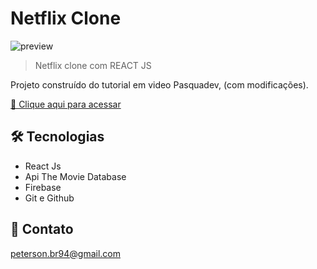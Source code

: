 # Netflix Clone

![preview]([./.github/preview.png](https://drive.google.com/file/d/1T_o8SPnuwakypU2bgp4Fcjp7rLv4Q1IP/view?usp=sharing))

> Netflix clone com REACT JS 

Projeto construído do tutorial em video Pasquadev, (com modificações).

[🔗 Clique aqui para acessar](https://netflix-clone-cd407.web.app/)


## 🛠 Tecnologias

- React Js
- Api The Movie Database
- Firebase
- Git e Github

## 💛 Contato

peterson.br94@gmail.com
